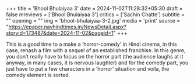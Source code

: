 +++
title = 'Bhool Bhulaiyaa 3'
date = 2024-11-02T11:28:32+05:30
draft = false
mreviews = ['Bhool Bhulaiyaa 3']
critics = ['Sachin Chatte']
subtitle = ""
opening = ""
img = 'bhool-bhulaiyaa-3-2.jpg'
media = 'print'
source = "https://epaper.navhindtimes.in/NewsDetail.aspx?storyid=173487&date=2024-11-02&pageid=1"
+++

This is a good time to a make a ‘horror-comedy’ in Hindi cinema, in this case, rehash a film with a sequel of an established franchise. In this genre, you don’t really have to focus on the horror part (the audience laughs at it anyway, in many cases, it is nervous laughter) and for the comedy part, you just have to put a few characters in a ‘horror’ situation and voila, the comedy element is sorted.
